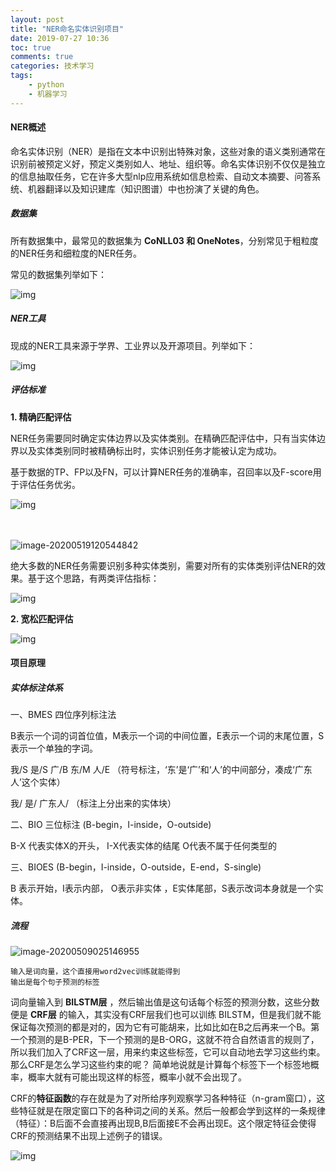 ```yaml
---
layout: post
title: "NER命名实体识别项目"
date: 2019-07-27 10:36
toc: true
comments: true
categories: 技术学习
tags: 
	- python
	- 机器学习
---
```


#### NER概述

命名实体识别（NER）是指在文本中识别出特殊对象，这些对象的语义类别通常在识别前被预定义好，预定义类别如人、地址、组织等。命名实体识别不仅仅是独立的信息抽取任务，它在许多大型nlp应用系统如信息检索、自动文本摘要、问答系统、机器翻译以及知识建库（知识图谱）中也扮演了关键的角色。

<!--more-->

##### 数据集

所有数据集中，最常见的数据集为 **CoNLL03 和 OneNotes**，分别常见于粗粒度的NER任务和细粒度的NER任务。

常见的数据集列举如下：

![img](https://cdn.jsdelivr.net/gh/siyuanzhou/pic@master/pic/2019-07-27-NER命名实体识别项目/1252882-20190418100821087-874379776.png)

##### NER工具

现成的NER工具来源于学界、工业界以及开源项目。列举如下：

![img](https://cdn.jsdelivr.net/gh/siyuanzhou/pic@master/pic/2019-07-27-NER命名实体识别项目/1252882-20190418100916769-571424262.png)

##### 评估标准

**1. 精确匹配评估**

NER任务需要同时确定实体边界以及实体类别。在精确匹配评估中，只有当实体边界以及实体类别同时被精确标出时，实体识别任务才能被认定为成功。

基于数据的TP、FP以及FN，可以计算NER任务的准确率，召回率以及F-score用于评估任务优劣。

![img](https://cdn.jsdelivr.net/gh/siyuanzhou/pic@master/pic/2019-07-27-NER命名实体识别项目/1252882-20190418102115228-1520214846.png)

　　

![image-20200519120544842](https://cdn.jsdelivr.net/gh/siyuanzhou/pic@master/pic/2019-07-27-NER命名实体识别项目/image-20200519120544842.png) 

绝大多数的NER任务需要识别多种实体类别，需要对所有的实体类别评估NER的效果。基于这个思路，有两类评估指标：

![img](https://cdn.jsdelivr.net/gh/siyuanzhou/pic@master/pic/2019-07-27-NER命名实体识别项目/1252882-20190418102220289-1755447297.png)

**2. 宽松匹配评估**

![img](https://cdn.jsdelivr.net/gh/siyuanzhou/pic@master/pic/2019-07-27-NER命名实体识别项目/1252882-20190418102516690-1859773115.png)

#### 项目原理

##### 实体标注体系

一、BMES  四位序列标注法

B表示一个词的词首位值，M表示一个词的中间位置，E表示一个词的末尾位置，S表示一个单独的字词。

我/S 是/S 广/B 东/M 人/E    （符号标注，‘东’是‘广’和‘人’的中间部分，凑成‘广东人’这个实体）

我/ 是/ 广东人/        （标注上分出来的实体块）

二、BIO  三位标注  (B-begin，I-inside，O-outside)

B-X 代表实体X的开头， I-X代表实体的结尾  O代表不属于任何类型的

三、BIOES   (B-begin，I-inside，O-outside，E-end，S-single)

B 表示开始，I表示内部， O表示非实体 ，E实体尾部，S表示改词本身就是一个实体。

##### 流程

![image-20200509025146955](https://cdn.jsdelivr.net/gh/siyuanzhou/pic@master/pic/2019-07-27-NER命名实体识别项目/image-20200509025146955.png)

```
输入是词向量，这个直接用word2vec训练就能得到
输出是每个句子预测的标签
```

词向量输入到 **BILSTM层** ，然后输出值是这句话每个标签的预测分数，这些分数便是 **CRF层** 的输入，其实没有CRF层我们也可以训练 BILSTM，但是我们就不能保证每次预测的都是对的，因为它有可能胡来，比如比如在B之后再来一个B。第一个预测的是B-PER，下一个预测的是B-ORG，这就不符合自然语言的规则了，所以我们加入了CRF这一层，用来约束这些标签，它可以自动地去学习这些约束。
 那么CRF是怎么学习这些约束的呢？
 简单地说就是计算每个标签下一个标签地概率，概率大就有可能出现这样的标签，概率小就不会出现了。

CRF的**特征函数**的存在就是为了对所给序列观察学习各种特征（n-gram窗口），这些特征就是在限定窗口下的各种词之间的关系。然后一般都会学到这样的一条规律（特征）：B后面不会直接再出现B,B后面接E不会再出现E。这个限定特征会使得CRF的预测结果不出现上述例子的错误。

![img](https://cdn.jsdelivr.net/gh/siyuanzhou/pic@master/pic/2019-07-27-NER命名实体识别项目/v2-cf73dad66de3c8840ae558cd273d2773_1440w.jpg)